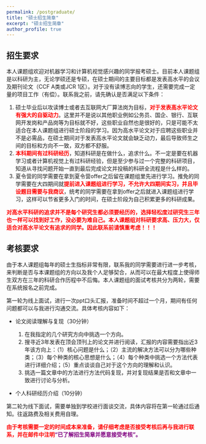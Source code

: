 ```yaml
---
permalink: /postgraduate/
title: "硕士招生简章"
excerpt: "硕士招生简章"
author_profile: true
---
```


## 招生要求

本人课题组欢迎对机器学习和计算机视觉感兴趣的同学报考硕士。目前本人课题组是以科研为主，无论学硕还是专硕，在硕士期间的主要目标都是发表高水平的会议及期刊论文（CCF A类或JCR 1区）。对于没有读博志向的学生，还需要完成一定量的项目工作（有偿）。联系我之前，请先确认是否满足以下条件：

1. 硕士毕业后以攻读博士或者去互联网大厂算法岗为目标，<span style="color:red">**对于发表高水平论文有强大的自驱动力**</span>。这里并不是说以其他职业例如公务员、国企、银行、互联网开发岗和产品岗等为目标就不好，这些职业自然也是很好的，只是可能不太适合在本人课题组进行硕士阶段的学习。因为高水平论文对于应聘这些职业并不是必需品，在硕士期间对于发表高水平论文就会缺乏动力，最后导致师生之间的目标和方向不一致，双方都不舒服。
2. <span style="color:red">**本科期间有过科研经历**</span>，知道科研是在做什么，追求什么。不一定是要在机器学习或者计算机视觉上有过科研经验，但是至少参与过一个完整的科研项目，知道从寻找问题开始一直到最后完成论文并投稿的科研全流程是什么样的。
3. 夏令营的同学需要在拿到夏令营offer之后留在课题组里先进行学习。推免的同学需要在大四期间就<span style="color:red">**提前进入课题组进行学习，不允许大四期间实习，并且毕设题目需要与我商议**</span>，统考的同学需要在拿到offer之后就进入课题组进行学习，这样可以节省更多入门的时间，在硕士阶段为自己积累更多的科研成果。

<span style="color:red">**对高水平科研的追求并不是每个研究生都必须要经历的，选择轻松度过研究生三年也一样可以找到好工作，没必要为难自己。本人课题组对科研要求高、压力大，仅适合对高水平论文有追求的同学。因此联系前请慎重考虑！！！**</span>

## 考核要求

由于本人课题组每年的硕士生指标非常有限，联系我的同学需要进行进一步考核，来判断是否与本课题组的方向以及我个人足够契合，从而可以在最大程度上使得师生双方在三年的科研合作历程中不后悔。本人课题组的面试考核共分为两轮，需要在系统报名之前完成。

第一轮为线上面试，进行一次ppt口头汇报，准备时间不超过一个月，期间有任何问题都可以与我进行沟通交流。具体考核内容如下： 

* 论文阅读理解与复现（30分钟）

  1. 在我指定的几个研究方向中挑选一个方向。
  2. 搜寻近3年发表在顶会顶刊上的论文并进行阅读，汇报的内容需要指出近3年该方向上：（1）核心问题是什么；（2）主流的解决方法可以分为哪些种类；（3）每个种类的核心思想是什么；（4）每个种类中挑选一个方法代表进行详细介绍；（5）重点谈谈自己对于这个方向的理解和认识。
  3. 挑选一篇文章中的方法进行方法代码复现，并对复现结果是否和文章中一致进行讨论与分析。
* 个人科研经历介绍（10分钟）

第二轮为线下面试，需要单独到学校进行面谈交流，具体内容将在第一轮通过后通知。往返路费及相关费用自理。

<span style="color:red">**由于考核需要一定的时间成本来准备，请仔细考虑是否接受考核后再与我进行联系，并在邮件中注明**</span><span style="color:purple">**“已了解招生简章并愿意接受考核”。**</span>

